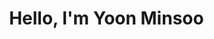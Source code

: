 <div id="user-content-toc" align="center">
  <ul style="list-style: none;">
    <summary>
      <h1>Hello, I'm Yoon Minsoo</h1>
    </summary>
  </ul>
</div>
